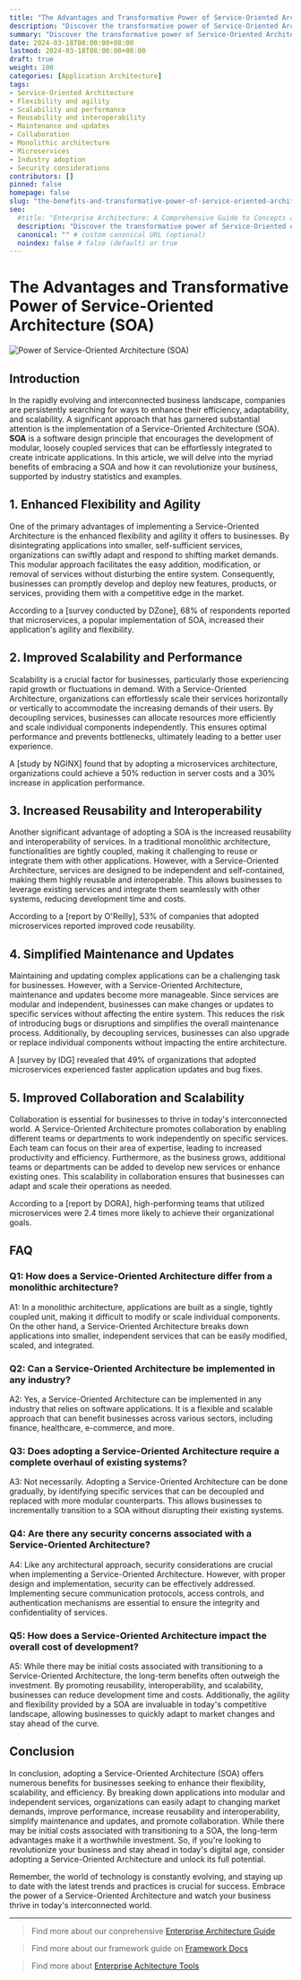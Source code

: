 ```yaml
---
title: "The Advantages and Transformative Power of Service-Oriented Architecture (SOA)"
description: "Discover the transformative power of Service-Oriented Architecture (SOA) for your business. Learn how SOA can enhance flexibility, agility, scalability, and performance while reducing costs and promoting collaboration. Stay ahead in the digital age with a comprehensive understanding of SOA benefits, implementation, and best practices."
summary: "Discover the transformative power of Service-Oriented Architecture (SOA) for your business. Learn how SOA can enhance flexibility, agility, scalability, and performance while reducing costs and promoting collaboration. Stay ahead in the digital age with a comprehensive understanding of SOA benefits, implementation, and best practices."
date: 2024-03-18T08:00:00+08:00
lastmod: 2024-03-18T08:00:00+08:00
draft: true
weight: 100
categories: [Application Architecture]
tags: 
- Service-Oriented Architecture
- Flexibility and agility
- Scalability and performance
- Reusability and interoperability
- Maintenance and updates
- Collaboration
- Monolithic architecture
- Microservices
- Industry adoption
- Security considerations
contributors: []
pinned: false
homepage: false
slug: "the-benefits-and-transformative-power-of-service-oriented-architecture"
seo:
  #title: "Enterprise Architecture: A Comprehensive Guide to Concepts and Industry Practices" # custom title (optional)
  description: "Discover the transformative power of Service-Oriented Architecture (SOA) for your business. Learn how SOA can enhance flexibility, agility, scalability, and performance while reducing costs and promoting collaboration. Stay ahead in the digital age with a comprehensive understanding of SOA benefits, implementation, and best practices." # custom description (recommended)
  canonical: "" # custom canonical URL (optional)
  noindex: false # false (default) or true
---
```


# The Advantages and Transformative Power of Service-Oriented Architecture (SOA)

![Power of Service-Oriented Architecture (SOA)](https://cdn.sa.net/2024/03/10/VWRMQTsgbm8ZqEU.png)

## Introduction

In the rapidly evolving and interconnected business landscape, companies are persistently searching for ways to enhance their efficiency, adaptability, and scalability. A significant approach that has garnered substantial attention is the implementation of a Service-Oriented Architecture (SOA). **SOA** is a software design principle that encourages the development of modular, loosely coupled services that can be effortlessly integrated to create intricate applications. In this article, we will delve into the myriad benefits of embracing a SOA and how it can revolutionize your business, supported by industry statistics and examples.

## 1. Enhanced Flexibility and Agility

One of the primary advantages of implementing a Service-Oriented Architecture is the enhanced flexibility and agility it offers to businesses. By disintegrating applications into smaller, self-sufficient services, organizations can swiftly adapt and respond to shifting market demands. This modular approach facilitates the easy addition, modification, or removal of services without disturbing the entire system. Consequently, businesses can promptly develop and deploy new features, products, or services, providing them with a competitive edge in the market.

According to a [survey conducted by DZone], 68% of respondents reported that microservices, a popular implementation of SOA, increased their application's agility and flexibility.

## 2. Improved Scalability and Performance

Scalability is a crucial factor for businesses, particularly those experiencing rapid growth or fluctuations in demand. With a Service-Oriented Architecture, organizations can effortlessly scale their services horizontally or vertically to accommodate the increasing demands of their users. By decoupling services, businesses can allocate resources more efficiently and scale individual components independently. This ensures optimal performance and prevents bottlenecks, ultimately leading to a better user experience.

A [study by NGINX] found that by adopting a microservices architecture, organizations could achieve a 50% reduction in server costs and a 30% increase in application performance.

## 3. Increased Reusability and Interoperability

Another significant advantage of adopting a SOA is the increased reusability and interoperability of services. In a traditional monolithic architecture, functionalities are tightly coupled, making it challenging to reuse or integrate them with other applications. However, with a Service-Oriented Architecture, services are designed to be independent and self-contained, making them highly reusable and interoperable. This allows businesses to leverage existing services and integrate them seamlessly with other systems, reducing development time and costs.

According to a [report by O'Reilly], 53% of companies that adopted microservices reported improved code reusability.

## 4. Simplified Maintenance and Updates

Maintaining and updating complex applications can be a challenging task for businesses. However, with a Service-Oriented Architecture, maintenance and updates become more manageable. Since services are modular and independent, businesses can make changes or updates to specific services without affecting the entire system. This reduces the risk of introducing bugs or disruptions and simplifies the overall maintenance process. Additionally, by decoupling services, businesses can also upgrade or replace individual components without impacting the entire architecture.

A [survey by IDG] revealed that 49% of organizations that adopted microservices experienced faster application updates and bug fixes.

## 5. Improved Collaboration and Scalability

Collaboration is essential for businesses to thrive in today's interconnected world. A Service-Oriented Architecture promotes collaboration by enabling different teams or departments to work independently on specific services. Each team can focus on their area of expertise, leading to increased productivity and efficiency. Furthermore, as the business grows, additional teams or departments can be added to develop new services or enhance existing ones. This scalability in collaboration ensures that businesses can adapt and scale their operations as needed.

According to a [report by DORA], high-performing teams that utilized microservices were 2.4 times more likely to achieve their organizational goals.

## FAQ

### Q1: How does a Service-Oriented Architecture differ from a monolithic architecture?
A1: In a monolithic architecture, applications are built as a single, tightly coupled unit, making it difficult to modify or scale individual components. On the other hand, a Service-Oriented Architecture breaks down applications into smaller, independent services that can be easily modified, scaled, and integrated.

### Q2: Can a Service-Oriented Architecture be implemented in any industry?
A2: Yes, a Service-Oriented Architecture can be implemented in any industry that relies on software applications. It is a flexible and scalable approach that can benefit businesses across various sectors, including finance, healthcare, e-commerce, and more.

### Q3: Does adopting a Service-Oriented Architecture require a complete overhaul of existing systems?
A3: Not necessarily. Adopting a Service-Oriented Architecture can be done gradually, by identifying specific services that can be decoupled and replaced with more modular counterparts. This allows businesses to incrementally transition to a SOA without disrupting their existing systems.

### Q4: Are there any security concerns associated with a Service-Oriented Architecture?
A4: Like any architectural approach, security considerations are crucial when implementing a Service-Oriented Architecture. However, with proper design and implementation, security can be effectively addressed. Implementing secure communication protocols, access controls, and authentication mechanisms are essential to ensure the integrity and confidentiality of services.

### Q5: How does a Service-Oriented Architecture impact the overall cost of development?
A5: While there may be initial costs associated with transitioning to a Service-Oriented Architecture, the long-term benefits often outweigh the investment. By promoting reusability, interoperability, and scalability, businesses can reduce development time and costs. Additionally, the agility and flexibility provided by a SOA are invaluable in today's competitive landscape, allowing businesses to quickly adapt to market changes and stay ahead of the curve.

## Conclusion

In conclusion, adopting a Service-Oriented Architecture (SOA) offers numerous benefits for businesses seeking to enhance their flexibility, scalability, and efficiency. By breaking down applications into modular and independent services, organizations can easily adapt to changing market demands, improve performance, increase reusability and interoperability, simplify maintenance and updates, and promote collaboration. While there may be initial costs associated with transitioning to a SOA, the long-term advantages make it a worthwhile investment. So, if you're looking to revolutionize your business and stay ahead in today's digital age, consider adopting a Service-Oriented Architecture and unlock its full potential.

Remember, the world of technology is constantly evolving, and staying up to date with the latest trends and practices is crucial for success. Embrace the power of a Service-Oriented Architecture and watch your business thrive in today's interconnected world.

---

> Find more about our conprehensive [Enterprise Architecture Guide](/docs/ultimate-guides/chapter-1.1-introduction-of-enterprise-architecture/)

> Find more about our framework guide on [Framework Docs](/docs/frameworks/)

> Find more about [Enterprise Achitecture Tools](/docs/software-tools/)